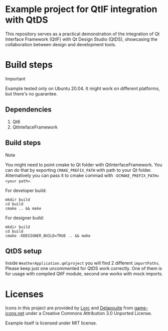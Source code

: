 # Example project for QtIF integration with QtDS
This repository serves as a practical demonstration of the integration of Qt Interface Framework (QtIF) with Qt Design Studio (QtDS), showcasing the collaboration between design and development tools.

# Build steps
> [!IMPORTANT]
> Example tested only on Ubuntu 20.04. It might work on different platforms, but there's no guarantee.

## Dependencies
1. Qt6
2. QtIntefaceFramework

## Build steps

> [!NOTE]
> You might need to point cmake to Qt folder with QtInterfaceFramework. You can do that by exporting `CMAKE_PREFIX_PATH` with path to your Qt folder. Alternatively you can pass it to cmake commad with `-DCMAKE_PREFIX_PATH=<your path>`.

For developer build:
```
mkdir build
cd build
cmake .. && make
```
For designer build:
```
mkdir build
cd build
cmake -DDESIGNER_BUILD=TRUE .. && make
```

## QtDS setup
Inside `WeatherApplication.qmlproject` you will find 2 different `importPaths`. Please keep just one uncommented for QtDS work correctly. One of them is for usage with compiled QtIF module, second one works with mock imports.

# Licenses
Icons in this project are provided by [Lorc](https://lorcblog.blogspot.com/) and [Delapouite](https://delapouite.com/) from [game-icons.net](https://game-icons.net/) under a Creative Commons Attribution 3.0 Unported License.

Example itself is licensed under MIT license.

